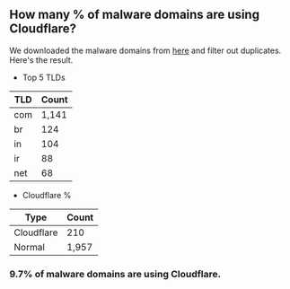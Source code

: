 ## How many % of malware domains are using Cloudflare?


We downloaded the malware domains from [here](https://urlhaus.abuse.ch) and filter out duplicates.
Here's the result.


[//]: # (start replacement)


- Top 5 TLDs

| TLD | Count |
| --- | --- |
| com | 1,141 |
| br | 124 |
| in | 104 |
| ir | 88 |
| net | 68 |


- Cloudflare %

| Type | Count |
| --- | --- |
| Cloudflare | 210 |
| Normal | 1,957 |


### 9.7% of malware domains are using Cloudflare.
